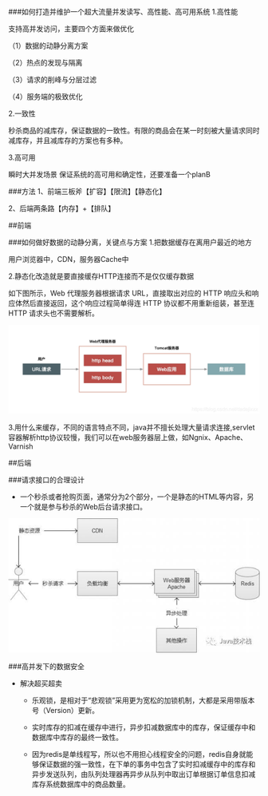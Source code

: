 ###如何打造并维护一个超大流量并发读写、高性能、高可用系统
1.高性能

支持高并发访问，主要四个方面来做优化

（1）数据的动静分离方案 

（2）热点的发现与隔离 

（3）请求的削峰与分层过滤 

（4）服务端的极致优化

2.一致性

秒杀商品的减库存，保证数据的一致性。有限的商品会在某一时刻被大量请求同时减库存，并且减库存的方案也有多种。

3.高可用

瞬时大并发场景
保证系统的高可用和确定性，还要准备一个planB

###方法
1、前端三板斧【扩容】【限流】【静态化】

2、后端两条路【内存】+【排队】

##前端

###如何做好数据的动静分离，关键点与方案
1.把数据缓存在离用户最近的地方

用户浏览器中，CDN，服务器Cache中

2.静态化改造就是要直接缓存HTTP连接而不是仅仅缓存数据

如下图所示，Web 代理服务器根据请求 URL，直接取出对应的 HTTP 响应头和响应体然后直接返回，这个响应过程简单得连 HTTP 协议都不用重新组装，甚至连 HTTP 请求头也不需要解析。

![](秒杀.jpg)

3.用什么来缓存，不同的语言特点不同，java并不擅长处理大量请求连接,servlet容器解析http协议较慢，我们可以在web服务器层上做，如Ngnix、Apache、Varnish


##后端

###请求接口的合理设计
- 一个秒杀或者抢购页面，通常分为2个部分，一个是静态的HTML等内容，另一个就是参与秒杀的Web后台请求接口。

![](秒杀后端架构.jpg)

###高并发下的数据安全
- 解决超买超卖
    - 乐观锁，是相对于“悲观锁”采用更为宽松的加锁机制，大都是采用带版本号（Version）更新。

    - 实时库存的扣减在缓存中进行，异步扣减数据库中的库存，保证缓存中和数据库中库存的最终一致性。

    - 因为redis是单线程写，所以也不用担心线程安全的问题，redis自身就能够保证数据的强一致性，在下单的事务中包含了实时扣减缓存中的库存和异步发送队列，由队列处理器再异步从队列中取出订单根据订单信息扣减库存系统数据库中的商品数量。

